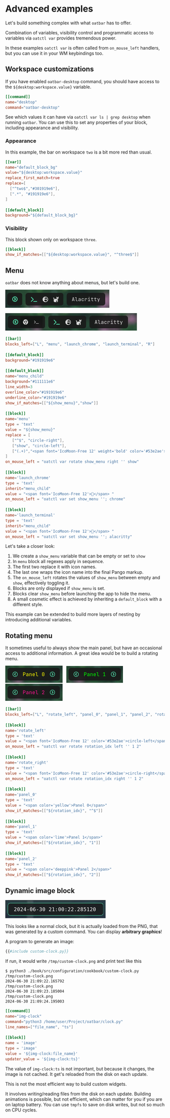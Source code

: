 # Advanced examples

Let's build something complex with what `oatbar` has to offer. 

<!-- toc -->

Combination of variables, visibility control and programmatic access to variables via `oatctl var` provides
tremendous power.

In these examples `oatctl var` is often called from `on_mouse_left` handlers, but you
can use it in your WM keybindings too.

## Workspace customizations

If you have enabled `oatbar-desktop` command, you should have access to the `${desktop:workspace.value}`
variable.

```toml
[[command]]
name="desktop"
command="oatbar-desktop"
```

See which values it can have via `oatctl var ls | grep desktop` when running `oatbar`. You can use
this to set any properties of your block, including appearance and visibility.

### Appearance

In this example, the bar on workspace `two` is a bit more red than usual.

```toml
[[var]]
name="default_block_bg"
value="${desktop:workspace.value}"
replace_first_match=true
replace=[
  ["^two$","#301919e6"],
  [".*", "#191919e6"],
]

[[default_block]]
background="${default_block_bg}"
```

### Visibility

This block shown only on workspace `three`.

```toml
[[block]]
show_if_matches=[["${desktop:workspace.value}", "^three$"]]
```

## Menu

`oatbar` does not know anything about menus, but let's build one.

![Menu Closed](menu-closed.png)

![Menu Open](menu-open.png)

```toml
[[bar]]
blocks_left=["L", "menu", "launch_chrome", "launch_terminal", "R"]

[[default_block]]
background="#191919e6"

[[default_block]]
name="menu_child"
background="#111111e6"
line_width=3
overline_color="#191919e6"
underline_color="#191919e6"
show_if_matches=[["${show_menu}","show"]]

[[block]]
name='menu'
type = 'text'
value = "${show_menu}"
replace = [
   ["^$", "circle-right"],
   ["show", "circle-left"],
   ["(.+)","<span font='IcoMoon-Free 12' weight='bold' color='#53e2ae'>$1</span>"],
]
on_mouse_left = "oatctl var rotate show_menu right '' show"

[[block]]
name='launch_chrome'
type = 'text'
inherit="menu_child"
value = "<span font='IcoMoon-Free 12'></span> "
on_mouse_left = "oatctl var set show_menu ''; chrome"

[[block]]
name='launch_terminal'
type = 'text'
inherit="menu_child"
value = "<span font='IcoMoon-Free 12'></span> "
on_mouse_left = "oatctl var set show_menu ''; alacritty"
```

Let's take a closer look:

1. We create a `show_menu` variable that can be empty or set to `show`
1. In `menu` block all regexes apply in sequence.
1. The first two replace it with icon names. 
1. The last one wraps the icon name into the final Pango markup.
1. The `on_mouse_left` rotates the values of `show_menu` between empty and `show`, effectively toggling it.
1. Blocks are only displayed if `show_menu` is set.
1. Blocks clear `show_menu` before launching the app to hide the menu.
1. A small cosmetic effect is achieved by inheriting a `default_block` with a different style.

This example can be extended to build more layers of nesting by introducing additional variables.

## Rotating menu

It sometimes useful to always show the main panel, but have an occasional access to additional
information. A great idea would be to build a rotating menu.

![Panel 0](panel_0.png) &nbsp;
![Panel 1](panel_1.png) &nbsp;
![Panel 2](panel_2.png)

```toml
[[bar]]
blocks_left=["L", "rotate_left", "panel_0", "panel_1", "panel_2", "rotate_right", "R"]

[[block]]
name='rotate_left'
type = 'text'
value = "<span font='IcoMoon-Free 12' color='#53e2ae'>circle-left</span>"
on_mouse_left = "oatctl var rotate rotation_idx left '' 1 2"

[[block]]
name='rotate_right'
type = 'text'
value = "<span font='IcoMoon-Free 12' color='#53e2ae'>circle-right</span>"
on_mouse_left = "oatctl var rotate rotation_idx right '' 1 2"

[[block]]
name='panel_0'
type = 'text'
value = "<span color='yellow'>Panel 0</span>"
show_if_matches=[["${rotation_idx}", "^$"]]

[[block]]
name='panel_1'
type = 'text'
value = "<span color='lime'>Panel 1</span>"
show_if_matches=[["${rotation_idx}", "1"]]

[[block]]
name='panel_2'
type = 'text'
value = "<span color='deeppink'>Panel 2</span>"
show_if_matches=[["${rotation_idx}", "2"]]
```

## Dynamic image block

![Custom clock](custom-clock.png)

This looks like a normal clock, but it is actually loaded from the PNG,
that was generated by a custom command. You can display **arbitrary graphics**!

A program to generate an image:

```python
{{#include custom-clock.py}}
```

If run, it would write `/tmp/custom-clock.png` and print text like this

```shell
$ python3 ./book/src/configuration/cookbook/custom-clock.py
/tmp/custom-clock.png
2024-06-30 21:09:22.165792
/tmp/custom-clock.png
2024-06-30 21:09:23.185004
/tmp/custom-clock.png
2024-06-30 21:09:24.195003
```

```toml
[[command]]
name="img-clock"
command="python3 /home/user/Project/oatbar/clock.py"
line_names=["file_name", "ts"]

[[block]]
name = 'image'
type = 'image'
value = '${img-clock:file_name}'
updater_value = '${img-clock:ts}'
```

The value of `img-clock:ts` is not important, but because it
changes, the image is not cached. It get's reloaded from
the disk on each update.

<div class="warning">

This is not the most efficient way to build custom
widgets.

It involves writing/reading files from the
disk on each update. Building animations is possible, but
not efficient, which can matter for you if you are on
laptop battery. You can use `tmpfs` to save on disk writes,
but not so much on CPU cycles.

</div>
